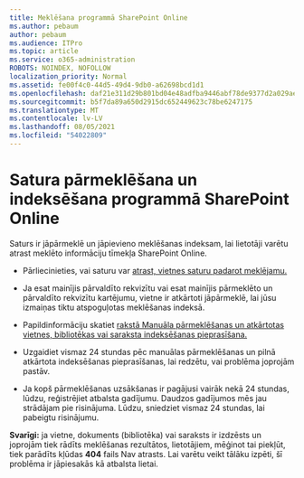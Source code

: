 ```yaml
---
title: Meklēšana programmā SharePoint Online
ms.author: pebaum
author: pebaum
ms.audience: ITPro
ms.topic: article
ms.service: o365-administration
ROBOTS: NOINDEX, NOFOLLOW
localization_priority: Normal
ms.assetid: fe00f4c0-44d5-49d4-9db0-a62698bcd1d1
ms.openlocfilehash: daf21e311d29b801bd04e48adfba9446abf78de9377d2a029aebccbac3910c62
ms.sourcegitcommit: b5f7da89a650d2915dc652449623c78be6247175
ms.translationtype: MT
ms.contentlocale: lv-LV
ms.lasthandoff: 08/05/2021
ms.locfileid: "54022809"
---
```

# <a name="content-crawling-and-indexing-in-sharepoint-online"></a>Satura pārmeklēšana un indeksēšana programmā SharePoint Online

Saturs ir jāpārmeklē un jāpievieno meklēšanas indeksam, lai lietotāji varētu atrast meklēto informāciju tīmekļa SharePoint Online.

- Pārliecinieties, vai saturu var [atrast, vietnes saturu padarot meklējamu.](https://docs.microsoft.com/sharepoint/make-site-content-searchable)

- Ja esat mainījis pārvaldīto rekvizītu vai esat mainījis pārmeklēto un pārvaldīto rekvizītu kartējumu, vietne ir atkārtoti jāpārmeklē, lai jūsu izmaiņas tiktu atspoguļotas meklēšanas indeksā.

- Papildinformāciju skatiet [rakstā Manuāla pārmeklēšanas un atkārtotas vietnes, bibliotēkas vai saraksta indeksēšanas pieprasīšana.](https://docs.microsoft.com/sharepoint/crawl-site-content)

- Uzgaidiet vismaz 24 stundas pēc manuālas pārmeklēšanas un pilnā atkārtota indeksēšanas pieprasīšanas, lai redzētu, vai problēma joprojām pastāv.

- Ja kopš pārmeklēšanas uzsākšanas ir pagājusi vairāk nekā 24 stundas, lūdzu, reģistrējiet atbalsta gadījumu. Daudzos gadījumos mēs jau strādājam pie risinājuma. Lūdzu, sniedziet vismaz 24 stundas, lai pabeigtu risinājumu.

**Svarīgi:** ja vietne, dokuments (bibliotēka) vai saraksts ir izdzēsts un joprojām tiek rādīts meklēšanas rezultātos, lietotājiem, mēģinot tai piekļūt, tiek parādīts kļūdas **404** fails Nav atrasts. Lai varētu veikt tālāku izpēti, šī problēma ir jāpiesakās kā atbalsta lietai.



